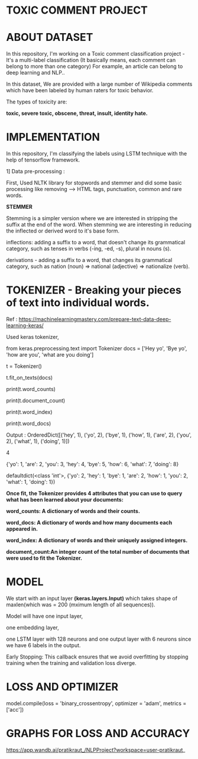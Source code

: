 # TOXIC COMMENT PROJECT
# ABOUT DATASET

In this repository, I'm working on a Toxic comment classification project - It's a multi-label classification (It basically means, each comment can belong to more than one category)  For example, an article can belong to deep learning and NLP..

In this dataset, We are provided with a large number of Wikipedia comments which have been labeled by human raters for toxic behavior.

The types of toxicity are: 

<strong>toxic, severe toxic, obscene, threat, insult, identity hate.</strong>

# IMPLEMENTATION 
In this repository, I'm classifying the labels using LSTM technique with the help of tensorflow framework.

1] Data pre-processing :

First, Used NLTK library for stopwords and stemmer and did some basic processing like removing --> HTML tags, punctuation, common and rare words.
<p>
<strong> STEMMER </strong>
  
Stemming is a simpler version  where we are interested in stripping the suffix at the end of the word. When stemming we are interesting in reducing the inflected or derived word to it's base form.

inflections: adding a suffix to a word, that doesn't change its grammatical category, such as tenses in verbs (-ing, -ed, -s), plural in nouns (s).

derivations - adding a suffix to a word, that changes its grammatical category, such as nation (noun) => national (adjective) => nationalize (verb).
</p>

# TOKENIZER - Breaking your pieces of text into individual words.

Ref : https://machinelearningmastery.com/prepare-text-data-deep-learning-keras/

Used keras tokenizer, 

from keras.preprocessing.text import Tokenizer
docs = ['Hey yo', 
        'Bye yo', 
        'how are you', 
        'what are you doing']
        
t = Tokenizer()

t.fit_on_texts(docs)

print(t.word_counts)

print(t.document_count)

print(t.word_index)

print(t.word_docs)

Output : 
OrderedDict([('hey', 1), ('yo', 2), ('bye', 1), ('how', 1), ('are', 2), ('you', 2), ('what', 1), ('doing', 1)])

4

{'yo': 1, 'are': 2, 'you': 3, 'hey': 4, 'bye': 5, 'how': 6, 'what': 7, 'doing': 8}

defaultdict(<class 'int'>, {'yo': 2, 'hey': 1, 'bye': 1, 'are': 2, 'how': 1, 'you': 2, 'what': 1, 'doing': 1})

<strong>
Once fit, the Tokenizer provides 4 attributes that you can use to query what has been learned about your documents:

word_counts: A dictionary of words and their counts.

word_docs: A dictionary of words and how many documents each appeared in.

word_index: A dictionary of words and their uniquely assigned integers.

document_count:An integer count of the total number of documents that were used to fit the Tokenizer.
</strong>

# MODEL 
We start with an input layer <strong>(keras.layers.Input)</strong> which takes shape of maxlen(which was = 200 (mximum length of all sequences)).

Model will have one input layer, 

one embedding layer, 

one LSTM layer with 128 neurons and one output layer with 6 neurons since we have 6 labels in the output.


Early Stopping: This callback ensures that we avoid overfitting by stopping training when the training and validation loss diverge.

# LOSS AND OPTIMIZER

model.compile(loss = 'binary_crossentropy', optimizer = 'adam', metrics = ['acc'])

# GRAPHS FOR LOSS AND ACCURACY

https://app.wandb.ai/pratikraut_/NLPProject?workspace=user-pratikraut_
